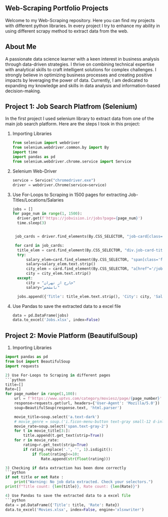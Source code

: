 ## Web-Scraping Portfolio Projects
Welcome to my Web-Scraping repository. Here you can find my projects with different python libraries. In every project I try to enhance my ability in using different scrapy method to extract
data from the web.

## About Me
A passionate data science learner with a keen interest in business analysis through data-driven strategies. I thrive on combining technical expertise with analytical skills to craft intelligent solutions for complex challenges. I strongly believe in optimizing business processes and creating positive impacts by leveraging the power of data. Currently, I am dedicated to expanding my knowledge and skills in data analysis and information-based decision-making.

## Project 1: Job Search Platfrom (Selenium)
In the first project I used selenium library to extract data from one of the main job search platform. Here are the steps I took in this project:
1) Importing Libraries
   
      ```python
      from selenium import webdriver
      from selenium.webdriver.common.by import By
      import time
      import pandas as pd
      from selenium.webdriver.chrome.service import Service
      
2) Selenium Web-Driver
      ```python
      service = Service("chromedriver.exe")
      driver = webdriver.Chrome(service=service)
      
3) Use For-Loops to Scraping in 1500 pages for extracting Job-Titles/Locations/Salaries
      ```python
      jobs = []
      for page_num in range(1, 1500):
        driver.get(f'https://jobvision.ir/jobs?page={page_num}')
        time.sleep(3)


       job_cards = driver.find_elements(By.CSS_SELECTOR, "job-card[class='col-12 row cursor px-0 ng-star-inserted']")

       for card in job_cards:
        title_elem = card.find_element(By.CSS_SELECTOR, "div.job-card-title")
        try:
            salary_elem=card.find_element(By.CSS_SELECTOR, "span[class='font-size-12px']")
            salary=salary_elem.text.strip()
            city_elem = card.find_element(By.CSS_SELECTOR, "a[href^='/jobs/category/in-all-cities']")
            city = city_elem.text.strip()
        except:
            city = "خارج از تهران"
            salary="نامشخص"

        jobs.append({'Title': title_elem.text.strip(), 'City': city, 'Salary': salary})

4) Use Pandas to save the extracted data to a excel file
      ```python
      data = pd.DataFrame(jobs)
      data.to_excel('Jobs.xlsx', index=False)

## Project 2: Movie Platform (BeautifulSoup)

1) Importing Libraries
```python
import pandas as pd
from bs4 import BeautifulSoup
import requests

2) Use For-Loops to Scraping in different pages
```python
title=[]
Rate=[]
for page_number in range(1,100):
    url = f'https://www.uptvs.com/category/moviesz/page/{page_number}'
    response=requests.get(url, headers={'User-Agent': 'Mozilla/5.0'})
    soup=BeautifulSoup(response.text, 'html.parser')

    movie_title=soup.select('a.text-dark')
    # movie_genre = soup.('i.ficon-menu-button text-gray small-12 d-inline-block pl-1')
    movie_rate=soup.select('span.text-gray-2')
    for t in movie_title[3:]:
        title.append(t.get_text(strip=True))
    for r in movie_rate:
        rating=r.get_text(strip=True)
        if rating.replace('.', '', 1).isdigit():
            if float(rating)<=10:
                Rate.append(str(float(rating)))

3) Checking if data extraction has been done correctly
```python
if not title or not Rate :
    print("Warning: No job data extracted. Check your selectors.")
print(f"Title count: {len(title)}, Rate count: {len(Rate)}")

4) Use Pandas to save the extracted data to a excel file
```python
data = pd.DataFrame({'Title': title, 'Rate': Rate})
data.to_excel('Movies.xlsx', index=False, engine='xlsxwriter')
